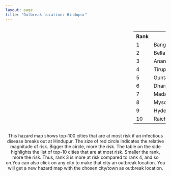 ```yaml
---
layout: page
title: "Outbreak location: Hindupur"
---
```

<div style="width: 100%; overflow: auto;">
<div style="width: 75%; float: left;">
<div id="mapid">
<script src="https://buda-magenta.github.io/hazard_map/load_map.js"></script>

<script>
var marker_outbreak = L.marker([13.826383, 77.493772],{"autoPan": true}).addTo(map); marker_outbreak.bindTooltip("Hindupur").openTooltip();

var circle_1 = L.circle([12.979120, 77.591300], {"pane": "markerPane", "color": "red", "fill": true, "fillOpacity": 0.2, "fillRule": "evenodd", "lineCap": "round", "lineJoin": "round", "opacity": 1.0, "radius": 117529, "stroke": true, "weight": 3}).addTo(map);
circle_1.bindTooltip("Bangalore<br>rank: 1<br>hazard index: 0.117530")
circle_1.bindPopup('<a href="https://buda-magenta.github.io/hazard_map/Bangalore">Bangalore</a>')

var circle_2 = L.circle([15.143395, 76.919388], {"pane": "markerPane", "color": "red", "fill": true, "fillOpacity": 0.2, "fillRule": "evenodd", "lineCap": "round", "lineJoin": "round", "opacity": 1.0, "radius": 40566, "stroke": true, "weight": 3}).addTo(map);
circle_2.bindTooltip("Bellary<br>rank: 2<br>hazard index: 0.040566")
circle_2.bindPopup('<a href="https://buda-magenta.github.io/hazard_map/Bellary">Bellary</a>')

var circle_3 = L.circle([14.654623, 77.556260], {"pane": "markerPane", "color": "red", "fill": true, "fillOpacity": 0.2, "fillRule": "evenodd", "lineCap": "round", "lineJoin": "round", "opacity": 1.0, "radius": 28501, "stroke": true, "weight": 3}).addTo(map);
circle_3.bindTooltip("Anantapur<br>rank: 3<br>hazard index: 0.028502")
circle_3.bindPopup('<a href="https://buda-magenta.github.io/hazard_map/Anantapur">Anantapur</a>')

var circle_4 = L.circle([13.631637, 79.423171], {"pane": "markerPane", "color": "red", "fill": true, "fillOpacity": 0.2, "fillRule": "evenodd", "lineCap": "round", "lineJoin": "round", "opacity": 1.0, "radius": 22691, "stroke": true, "weight": 3}).addTo(map);
circle_4.bindTooltip("Tirupati<br>rank: 4<br>hazard index: 0.022692")
circle_4.bindPopup('<a href="https://buda-magenta.github.io/hazard_map/Tirupati">Tirupati</a>')

var circle_5 = L.circle([15.119651, 77.455290], {"pane": "markerPane", "color": "red", "fill": true, "fillOpacity": 0.2, "fillRule": "evenodd", "lineCap": "round", "lineJoin": "round", "opacity": 1.0, "radius": 20303, "stroke": true, "weight": 3}).addTo(map);
circle_5.bindTooltip("Guntakal<br>rank: 5<br>hazard index: 0.020304")
circle_5.bindPopup('<a href="https://buda-magenta.github.io/hazard_map/Guntakal">Guntakal</a>')

var circle_6 = L.circle([14.422347, 77.720069], {"pane": "markerPane", "color": "red", "fill": true, "fillOpacity": 0.2, "fillRule": "evenodd", "lineCap": "round", "lineJoin": "round", "opacity": 1.0, "radius": 15908, "stroke": true, "weight": 3}).addTo(map);
circle_6.bindTooltip("Dharmavaram<br>rank: 6<br>hazard index: 0.015909")
circle_6.bindPopup('<a href="https://buda-magenta.github.io/hazard_map/Dharmavaram">Dharmavaram</a>')

var circle_7 = L.circle([13.573260, 78.479146], {"pane": "markerPane", "color": "red", "fill": true, "fillOpacity": 0.2, "fillRule": "evenodd", "lineCap": "round", "lineJoin": "round", "opacity": 1.0, "radius": 12432, "stroke": true, "weight": 3}).addTo(map);
circle_7.bindTooltip("Madanapalle<br>rank: 7<br>hazard index: 0.012432")
circle_7.bindPopup('<a href="https://buda-magenta.github.io/hazard_map/Madanapalle">Madanapalle</a>')

var circle_8 = L.circle([12.305183, 76.655361], {"pane": "markerPane", "color": "red", "fill": true, "fillOpacity": 0.2, "fillRule": "evenodd", "lineCap": "round", "lineJoin": "round", "opacity": 1.0, "radius": 10391, "stroke": true, "weight": 3}).addTo(map);
circle_8.bindTooltip("Mysore<br>rank: 8<br>hazard index: 0.010392")
circle_8.bindPopup('<a href="https://buda-magenta.github.io/hazard_map/Mysore">Mysore</a>')

var circle_9 = L.circle([17.388786, 78.461065], {"pane": "markerPane", "color": "red", "fill": true, "fillOpacity": 0.2, "fillRule": "evenodd", "lineCap": "round", "lineJoin": "round", "opacity": 1.0, "radius": 8784, "stroke": true, "weight": 3}).addTo(map);
circle_9.bindTooltip("Hyderabad<br>rank: 9<br>hazard index: 0.008784")
circle_9.bindPopup('<a href="https://buda-magenta.github.io/hazard_map/Hyderabad">Hyderabad</a>')

var circle_10 = L.circle([16.083333, 77.166667], {"pane": "markerPane", "color": "red", "fill": true, "fillOpacity": 0.2, "fillRule": "evenodd", "lineCap": "round", "lineJoin": "round", "opacity": 1.0, "radius": 5950, "stroke": true, "weight": 3}).addTo(map);
circle_10.bindTooltip("Raichur<br>rank: 10<br>hazard index: 0.005951")
circle_10.bindPopup('<a href="https://buda-magenta.github.io/hazard_map/Raichur">Raichur</a>')

var circle_11 = L.circle([13.318014, 75.773874], {"pane": "markerPane", "color": "red", "fill": true, "fillOpacity": 0.2, "fillRule": "evenodd", "lineCap": "round", "lineJoin": "round", "opacity": 1.0, "radius": 5528, "stroke": true, "weight": 3}).addTo(map);
circle_11.bindTooltip("Chikmagalur<br>rank: 11<br>hazard index: 0.005529")
circle_11.bindPopup('<a href="https://buda-magenta.github.io/hazard_map/Chikmagalur">Chikmagalur</a>')

var circle_12 = L.circle([14.466127, 75.920636], {"pane": "markerPane", "color": "red", "fill": true, "fillOpacity": 0.2, "fillRule": "evenodd", "lineCap": "round", "lineJoin": "round", "opacity": 1.0, "radius": 4863, "stroke": true, "weight": 3}).addTo(map);
circle_12.bindTooltip("Davanagere<br>rank: 12<br>hazard index: 0.004863")
circle_12.bindPopup('<a href="https://buda-magenta.github.io/hazard_map/Davanagere">Davanagere</a>')

var circle_13 = L.circle([14.906956, 78.009707], {"pane": "markerPane", "color": "red", "fill": true, "fillOpacity": 0.2, "fillRule": "evenodd", "lineCap": "round", "lineJoin": "round", "opacity": 1.0, "radius": 4825, "stroke": true, "weight": 3}).addTo(map);
circle_13.bindTooltip("Tadipatri<br>rank: 13<br>hazard index: 0.004826")
circle_13.bindPopup('<a href="https://buda-magenta.github.io/hazard_map/Tadipatri">Tadipatri</a>')

var circle_14 = L.circle([17.910400, 77.519900], {"pane": "markerPane", "color": "red", "fill": true, "fillOpacity": 0.2, "fillRule": "evenodd", "lineCap": "round", "lineJoin": "round", "opacity": 1.0, "radius": 4707, "stroke": true, "weight": 3}).addTo(map);
circle_14.bindTooltip("Bidar<br>rank: 14<br>hazard index: 0.004708")
circle_14.bindPopup('<a href="https://buda-magenta.github.io/hazard_map/Bidar">Bidar</a>')

var circle_15 = L.circle([15.266493, 76.387230], {"pane": "markerPane", "color": "red", "fill": true, "fillOpacity": 0.2, "fillRule": "evenodd", "lineCap": "round", "lineJoin": "round", "opacity": 1.0, "radius": 4117, "stroke": true, "weight": 3}).addTo(map);
circle_15.bindTooltip("Hospet<br>rank: 15<br>hazard index: 0.004117")
circle_15.bindPopup('<a href="https://buda-magenta.github.io/hazard_map/Hospet">Hospet</a>')

var circle_16 = L.circle([25.531031, 78.652689], {"pane": "markerPane", "color": "red", "fill": true, "fillOpacity": 0.2, "fillRule": "evenodd", "lineCap": "round", "lineJoin": "round", "opacity": 1.0, "radius": 3842, "stroke": true, "weight": 3}).addTo(map);
circle_16.bindTooltip("Jhansi<br>rank: 16<br>hazard index: 0.003842")
circle_16.bindPopup('<a href="https://buda-magenta.github.io/hazard_map/Jhansi">Jhansi</a>')

var circle_17 = L.circle([14.475294, 78.821686], {"pane": "markerPane", "color": "red", "fill": true, "fillOpacity": 0.2, "fillRule": "evenodd", "lineCap": "round", "lineJoin": "round", "opacity": 1.0, "radius": 3820, "stroke": true, "weight": 3}).addTo(map);
circle_17.bindTooltip("Kadapa<br>rank: 17<br>hazard index: 0.003820")
circle_17.bindPopup('<a href="https://buda-magenta.github.io/hazard_map/Kadapa">Kadapa</a>')

var circle_18 = L.circle([16.508759, 80.618510], {"pane": "markerPane", "color": "red", "fill": true, "fillOpacity": 0.2, "fillRule": "evenodd", "lineCap": "round", "lineJoin": "round", "opacity": 1.0, "radius": 3757, "stroke": true, "weight": 3}).addTo(map);
circle_18.bindTooltip("Vijayawada<br>rank: 18<br>hazard index: 0.003758")
circle_18.bindPopup('<a href="https://buda-magenta.github.io/hazard_map/Vijayawada">Vijayawada</a>')

var circle_19 = L.circle([13.340077, 77.100621], {"pane": "markerPane", "color": "red", "fill": true, "fillOpacity": 0.2, "fillRule": "evenodd", "lineCap": "round", "lineJoin": "round", "opacity": 1.0, "radius": 3418, "stroke": true, "weight": 3}).addTo(map);
circle_19.bindTooltip("Tumkur<br>rank: 19<br>hazard index: 0.003418")
circle_19.bindPopup('<a href="https://buda-magenta.github.io/hazard_map/Tumkur">Tumkur</a>')

var circle_20 = L.circle([17.849907, 75.276320], {"pane": "markerPane", "color": "red", "fill": true, "fillOpacity": 0.2, "fillRule": "evenodd", "lineCap": "round", "lineJoin": "round", "opacity": 1.0, "radius": 3369, "stroke": true, "weight": 3}).addTo(map);
circle_20.bindTooltip("Solapur<br>rank: 20<br>hazard index: 0.003369")
circle_20.bindPopup('<a href="https://buda-magenta.github.io/hazard_map/Solapur">Solapur</a>')

var circle_21 = L.circle([13.083694, 80.270186], {"pane": "markerPane", "color": "red", "fill": true, "fillOpacity": 0.2, "fillRule": "evenodd", "lineCap": "round", "lineJoin": "round", "opacity": 1.0, "radius": 2465, "stroke": true, "weight": 3}).addTo(map);
circle_21.bindTooltip("Chennai<br>rank: 21<br>hazard index: 0.002466")
circle_21.bindPopup('<a href="https://buda-magenta.github.io/hazard_map/Chennai">Chennai</a>')

var circle_22 = L.circle([28.651718, 77.221939], {"pane": "markerPane", "color": "red", "fill": true, "fillOpacity": 0.2, "fillRule": "evenodd", "lineCap": "round", "lineJoin": "round", "opacity": 1.0, "radius": 2401, "stroke": true, "weight": 3}).addTo(map);
circle_22.bindTooltip("Delhi<br>rank: 22<br>hazard index: 0.002401")
circle_22.bindPopup('<a href="https://buda-magenta.github.io/hazard_map/Delhi">Delhi</a>')

var circle_23 = L.circle([16.291519, 80.454159], {"pane": "markerPane", "color": "red", "fill": true, "fillOpacity": 0.2, "fillRule": "evenodd", "lineCap": "round", "lineJoin": "round", "opacity": 1.0, "radius": 2335, "stroke": true, "weight": 3}).addTo(map);
circle_23.bindTooltip("Guntur<br>rank: 23<br>hazard index: 0.002335")
circle_23.bindPopup('<a href="https://buda-magenta.github.io/hazard_map/Guntur">Guntur</a>')

var circle_24 = L.circle([15.426365, 75.630079], {"pane": "markerPane", "color": "red", "fill": true, "fillOpacity": 0.2, "fillRule": "evenodd", "lineCap": "round", "lineJoin": "round", "opacity": 1.0, "radius": 2243, "stroke": true, "weight": 3}).addTo(map);
circle_24.bindTooltip("Gadag<br>rank: 24<br>hazard index: 0.002243")
circle_24.bindPopup('<a href="https://buda-magenta.github.io/hazard_map/Gadag">Gadag</a>')

var circle_25 = L.circle([12.794811, 79.000641], {"pane": "markerPane", "color": "red", "fill": true, "fillOpacity": 0.2, "fillRule": "evenodd", "lineCap": "round", "lineJoin": "round", "opacity": 1.0, "radius": 2077, "stroke": true, "weight": 3}).addTo(map);
circle_25.bindTooltip("Vellore<br>rank: 25<br>hazard index: 0.002078")
circle_25.bindPopup('<a href="https://buda-magenta.github.io/hazard_map/Vellore">Vellore</a>')

var circle_26 = L.circle([13.160105, 79.155551], {"pane": "markerPane", "color": "red", "fill": true, "fillOpacity": 0.2, "fillRule": "evenodd", "lineCap": "round", "lineJoin": "round", "opacity": 1.0, "radius": 2044, "stroke": true, "weight": 3}).addTo(map);
circle_26.bindTooltip("Chittoor<br>rank: 26<br>hazard index: 0.002045")
circle_26.bindPopup('<a href="https://buda-magenta.github.io/hazard_map/Chittoor">Chittoor</a>')

var circle_27 = L.circle([19.075990, 72.877393], {"pane": "markerPane", "color": "red", "fill": true, "fillOpacity": 0.2, "fillRule": "evenodd", "lineCap": "round", "lineJoin": "round", "opacity": 1.0, "radius": 1988, "stroke": true, "weight": 3}).addTo(map);
circle_27.bindTooltip("Mumbai<br>rank: 27<br>hazard index: 0.001989")
circle_27.bindPopup('<a href="https://buda-magenta.github.io/hazard_map/Mumbai">Mumbai</a>')

var circle_28 = L.circle([11.664300, 78.146000], {"pane": "markerPane", "color": "red", "fill": true, "fillOpacity": 0.2, "fillRule": "evenodd", "lineCap": "round", "lineJoin": "round", "opacity": 1.0, "radius": 1853, "stroke": true, "weight": 3}).addTo(map);
circle_28.bindTooltip("Salem<br>rank: 28<br>hazard index: 0.001853")
circle_28.bindPopup('<a href="https://buda-magenta.github.io/hazard_map/Salem">Salem</a>')

var circle_29 = L.circle([14.752266, 78.548552], {"pane": "markerPane", "color": "red", "fill": true, "fillOpacity": 0.2, "fillRule": "evenodd", "lineCap": "round", "lineJoin": "round", "opacity": 1.0, "radius": 1819, "stroke": true, "weight": 3}).addTo(map);
circle_29.bindTooltip("Proddatur<br>rank: 29<br>hazard index: 0.001820")
circle_29.bindPopup('<a href="https://buda-magenta.github.io/hazard_map/Proddatur">Proddatur</a>')

var circle_30 = L.circle([26.838100, 80.934600], {"pane": "markerPane", "color": "red", "fill": true, "fillOpacity": 0.2, "fillRule": "evenodd", "lineCap": "round", "lineJoin": "round", "opacity": 1.0, "radius": 1790, "stroke": true, "weight": 3}).addTo(map);
circle_30.bindTooltip("Lucknow<br>rank: 30<br>hazard index: 0.001791")
circle_30.bindPopup('<a href="https://buda-magenta.github.io/hazard_map/Lucknow">Lucknow</a>')

var circle_31 = L.circle([12.955100, 78.269900], {"pane": "markerPane", "color": "red", "fill": true, "fillOpacity": 0.2, "fillRule": "evenodd", "lineCap": "round", "lineJoin": "round", "opacity": 1.0, "radius": 1772, "stroke": true, "weight": 3}).addTo(map);
circle_31.bindTooltip("Robertson Pet<br>rank: 31<br>hazard index: 0.001772")
circle_31.bindPopup('<a href="https://buda-magenta.github.io/hazard_map/Robertson_Pet">Robertson Pet</a>')

var circle_32 = L.circle([26.460914, 80.321759], {"pane": "markerPane", "color": "red", "fill": true, "fillOpacity": 0.2, "fillRule": "evenodd", "lineCap": "round", "lineJoin": "round", "opacity": 1.0, "radius": 1735, "stroke": true, "weight": 3}).addTo(map);
circle_32.bindTooltip("Kanpur<br>rank: 32<br>hazard index: 0.001735")
circle_32.bindPopup('<a href="https://buda-magenta.github.io/hazard_map/Kanpur">Kanpur</a>')

var circle_33 = L.circle([18.351469, 76.755121], {"pane": "markerPane", "color": "red", "fill": true, "fillOpacity": 0.2, "fillRule": "evenodd", "lineCap": "round", "lineJoin": "round", "opacity": 1.0, "radius": 1683, "stroke": true, "weight": 3}).addTo(map);
circle_33.bindTooltip("Latur<br>rank: 33<br>hazard index: 0.001684")
circle_33.bindPopup('<a href="https://buda-magenta.github.io/hazard_map/Latur">Latur</a>')

var circle_34 = L.circle([13.137000, 78.133961], {"pane": "markerPane", "color": "red", "fill": true, "fillOpacity": 0.2, "fillRule": "evenodd", "lineCap": "round", "lineJoin": "round", "opacity": 1.0, "radius": 1660, "stroke": true, "weight": 3}).addTo(map);
circle_34.bindTooltip("Kolar<br>rank: 34<br>hazard index: 0.001660")
circle_34.bindPopup('<a href="https://buda-magenta.github.io/hazard_map/Kolar">Kolar</a>')

var circle_35 = L.circle([12.523889, 76.896196], {"pane": "markerPane", "color": "red", "fill": true, "fillOpacity": 0.2, "fillRule": "evenodd", "lineCap": "round", "lineJoin": "round", "opacity": 1.0, "radius": 1591, "stroke": true, "weight": 3}).addTo(map);
circle_35.bindTooltip("Mandya<br>rank: 35<br>hazard index: 0.001592")
circle_35.bindPopup('<a href="https://buda-magenta.github.io/hazard_map/Mandya">Mandya</a>')

var circle_36 = L.circle([21.149813, 79.082056], {"pane": "markerPane", "color": "red", "fill": true, "fillOpacity": 0.2, "fillRule": "evenodd", "lineCap": "round", "lineJoin": "round", "opacity": 1.0, "radius": 1584, "stroke": true, "weight": 3}).addTo(map);
circle_36.bindTooltip("Nagpur<br>rank: 36<br>hazard index: 0.001584")
circle_36.bindPopup('<a href="https://buda-magenta.github.io/hazard_map/Nagpur">Nagpur</a>')

var circle_37 = L.circle([14.226644, 76.400512], {"pane": "markerPane", "color": "red", "fill": true, "fillOpacity": 0.2, "fillRule": "evenodd", "lineCap": "round", "lineJoin": "round", "opacity": 1.0, "radius": 1567, "stroke": true, "weight": 3}).addTo(map);
circle_37.bindTooltip("Chitradurga<br>rank: 37<br>hazard index: 0.001567")
circle_37.bindPopup('<a href="https://buda-magenta.github.io/hazard_map/Chitradurga">Chitradurga</a>')

var circle_38 = L.circle([13.007082, 76.099270], {"pane": "markerPane", "color": "red", "fill": true, "fillOpacity": 0.2, "fillRule": "evenodd", "lineCap": "round", "lineJoin": "round", "opacity": 1.0, "radius": 1541, "stroke": true, "weight": 3}).addTo(map);
circle_38.bindTooltip("Hassan<br>rank: 38<br>hazard index: 0.001542")
circle_38.bindPopup('<a href="https://buda-magenta.github.io/hazard_map/Hassan">Hassan</a>')

var circle_39 = L.circle([12.732884, 77.830948], {"pane": "markerPane", "color": "red", "fill": true, "fillOpacity": 0.2, "fillRule": "evenodd", "lineCap": "round", "lineJoin": "round", "opacity": 1.0, "radius": 1479, "stroke": true, "weight": 3}).addTo(map);
circle_39.bindTooltip("Hosur<br>rank: 39<br>hazard index: 0.001480")
circle_39.bindPopup('<a href="https://buda-magenta.github.io/hazard_map/Hosur">Hosur</a>')

var circle_40 = L.circle([15.351838, 75.137985], {"pane": "markerPane", "color": "red", "fill": true, "fillOpacity": 0.2, "fillRule": "evenodd", "lineCap": "round", "lineJoin": "round", "opacity": 1.0, "radius": 1206, "stroke": true, "weight": 3}).addTo(map);
circle_40.bindTooltip("Hubli<br>rank: 40<br>hazard index: 0.001206")
circle_40.bindPopup('<a href="https://buda-magenta.github.io/hazard_map/Hubli">Hubli</a>')

var circle_41 = L.circle([23.258486, 77.401989], {"pane": "markerPane", "color": "red", "fill": true, "fillOpacity": 0.2, "fillRule": "evenodd", "lineCap": "round", "lineJoin": "round", "opacity": 1.0, "radius": 1196, "stroke": true, "weight": 3}).addTo(map);
circle_41.bindTooltip("Bhopal<br>rank: 41<br>hazard index: 0.001197")
circle_41.bindPopup('<a href="https://buda-magenta.github.io/hazard_map/Bhopal">Bhopal</a>')

var circle_42 = L.circle([22.541418, 88.357691], {"pane": "markerPane", "color": "red", "fill": true, "fillOpacity": 0.2, "fillRule": "evenodd", "lineCap": "round", "lineJoin": "round", "opacity": 1.0, "radius": 1191, "stroke": true, "weight": 3}).addTo(map);
circle_42.bindTooltip("Kolkata<br>rank: 42<br>hazard index: 0.001191")
circle_42.bindPopup('<a href="https://buda-magenta.github.io/hazard_map/Kolkata">Kolkata</a>')

var circle_43 = L.circle([19.169335, 77.311013], {"pane": "markerPane", "color": "red", "fill": true, "fillOpacity": 0.2, "fillRule": "evenodd", "lineCap": "round", "lineJoin": "round", "opacity": 1.0, "radius": 1148, "stroke": true, "weight": 3}).addTo(map);
circle_43.bindTooltip("Nanded Waghala<br>rank: 43<br>hazard index: 0.001148")
circle_43.bindPopup('<a href="https://buda-magenta.github.io/hazard_map/Nanded_Waghala">Nanded Waghala</a>')

var circle_44 = L.circle([12.792907, 78.699917], {"pane": "markerPane", "color": "red", "fill": true, "fillOpacity": 0.2, "fillRule": "evenodd", "lineCap": "round", "lineJoin": "round", "opacity": 1.0, "radius": 1039, "stroke": true, "weight": 3}).addTo(map);
circle_44.bindTooltip("Ambur<br>rank: 44<br>hazard index: 0.001039")
circle_44.bindPopup('<a href="https://buda-magenta.github.io/hazard_map/Ambur">Ambur</a>')

var circle_45 = L.circle([18.793568, 80.815939], {"pane": "markerPane", "color": "red", "fill": true, "fillOpacity": 0.2, "fillRule": "evenodd", "lineCap": "round", "lineJoin": "round", "opacity": 1.0, "radius": 1011, "stroke": true, "weight": 3}).addTo(map);
circle_45.bindTooltip("Bijapur<br>rank: 45<br>hazard index: 0.001011")
circle_45.bindPopup('<a href="https://buda-magenta.github.io/hazard_map/Bijapur">Bijapur</a>')

var circle_46 = L.circle([20.843512, 75.525927], {"pane": "markerPane", "color": "red", "fill": true, "fillOpacity": 0.2, "fillRule": "evenodd", "lineCap": "round", "lineJoin": "round", "opacity": 1.0, "radius": 966, "stroke": true, "weight": 3}).addTo(map);
circle_46.bindTooltip("Jalgaon<br>rank: 46<br>hazard index: 0.000967")
circle_46.bindPopup('<a href="https://buda-magenta.github.io/hazard_map/Jalgaon">Jalgaon</a>')

var circle_47 = L.circle([18.521428, 73.854454], {"pane": "markerPane", "color": "red", "fill": true, "fillOpacity": 0.2, "fillRule": "evenodd", "lineCap": "round", "lineJoin": "round", "opacity": 1.0, "radius": 930, "stroke": true, "weight": 3}).addTo(map);
circle_47.bindTooltip("Pune<br>rank: 47<br>hazard index: 0.000931")
circle_47.bindPopup('<a href="https://buda-magenta.github.io/hazard_map/Pune">Pune</a>')

var circle_48 = L.circle([15.631900, 77.275900], {"pane": "markerPane", "color": "red", "fill": true, "fillOpacity": 0.2, "fillRule": "evenodd", "lineCap": "round", "lineJoin": "round", "opacity": 1.0, "radius": 896, "stroke": true, "weight": 3}).addTo(map);
circle_48.bindTooltip("Adoni<br>rank: 48<br>hazard index: 0.000896")
circle_48.bindPopup('<a href="https://buda-magenta.github.io/hazard_map/Adoni">Adoni</a>')

var circle_49 = L.circle([17.723128, 83.301284], {"pane": "markerPane", "color": "red", "fill": true, "fillOpacity": 0.2, "fillRule": "evenodd", "lineCap": "round", "lineJoin": "round", "opacity": 1.0, "radius": 822, "stroke": true, "weight": 3}).addTo(map);
circle_49.bindTooltip("Visakhapatnam<br>rank: 49<br>hazard index: 0.000823")
circle_49.bindPopup('<a href="https://buda-magenta.github.io/hazard_map/Visakhapatnam">Visakhapatnam</a>')

var circle_50 = L.circle([12.869810, 74.843008], {"pane": "markerPane", "color": "red", "fill": true, "fillOpacity": 0.2, "fillRule": "evenodd", "lineCap": "round", "lineJoin": "round", "opacity": 1.0, "radius": 758, "stroke": true, "weight": 3}).addTo(map);
circle_50.bindTooltip("Mangalore<br>rank: 50<br>hazard index: 0.000759")
circle_50.bindPopup('<a href="https://buda-magenta.github.io/hazard_map/Mangalore">Mangalore</a>')

var circle_51 = L.circle([15.475377, 78.478558], {"pane": "markerPane", "color": "red", "fill": true, "fillOpacity": 0.2, "fillRule": "evenodd", "lineCap": "round", "lineJoin": "round", "opacity": 1.0, "radius": 719, "stroke": true, "weight": 3}).addTo(map);
circle_51.bindTooltip("Nandyal<br>rank: 51<br>hazard index: 0.000720")
circle_51.bindPopup('<a href="https://buda-magenta.github.io/hazard_map/Nandyal">Nandyal</a>')

var circle_52 = L.circle([18.437436, 77.110521], {"pane": "markerPane", "color": "red", "fill": true, "fillOpacity": 0.2, "fillRule": "evenodd", "lineCap": "round", "lineJoin": "round", "opacity": 1.0, "radius": 673, "stroke": true, "weight": 3}).addTo(map);
circle_52.bindTooltip("Udgir<br>rank: 52<br>hazard index: 0.000673")
circle_52.bindPopup('<a href="https://buda-magenta.github.io/hazard_map/Udgir">Udgir</a>')

var circle_53 = L.circle([11.001812, 76.962843], {"pane": "markerPane", "color": "red", "fill": true, "fillOpacity": 0.2, "fillRule": "evenodd", "lineCap": "round", "lineJoin": "round", "opacity": 1.0, "radius": 648, "stroke": true, "weight": 3}).addTo(map);
circle_53.bindTooltip("Coimbatore<br>rank: 53<br>hazard index: 0.000649")
circle_53.bindPopup('<a href="https://buda-magenta.github.io/hazard_map/Coimbatore">Coimbatore</a>')

var circle_54 = L.circle([19.290314, 76.602903], {"pane": "markerPane", "color": "red", "fill": true, "fillOpacity": 0.2, "fillRule": "evenodd", "lineCap": "round", "lineJoin": "round", "opacity": 1.0, "radius": 636, "stroke": true, "weight": 3}).addTo(map);
circle_54.bindTooltip("Parbhani<br>rank: 54<br>hazard index: 0.000637")
circle_54.bindPopup('<a href="https://buda-magenta.github.io/hazard_map/Parbhani">Parbhani</a>')

var circle_55 = L.circle([13.932609, 75.574978], {"pane": "markerPane", "color": "red", "fill": true, "fillOpacity": 0.2, "fillRule": "evenodd", "lineCap": "round", "lineJoin": "round", "opacity": 1.0, "radius": 633, "stroke": true, "weight": 3}).addTo(map);
circle_55.bindTooltip("Shimoga<br>rank: 55<br>hazard index: 0.000634")
circle_55.bindPopup('<a href="https://buda-magenta.github.io/hazard_map/Shimoga">Shimoga</a>')

var circle_56 = L.circle([23.021624, 72.579707], {"pane": "markerPane", "color": "red", "fill": true, "fillOpacity": 0.2, "fillRule": "evenodd", "lineCap": "round", "lineJoin": "round", "opacity": 1.0, "radius": 625, "stroke": true, "weight": 3}).addTo(map);
circle_56.bindTooltip("Ahmedabad<br>rank: 56<br>hazard index: 0.000625")
circle_56.bindPopup('<a href="https://buda-magenta.github.io/hazard_map/Ahmedabad">Ahmedabad</a>')

var circle_57 = L.circle([9.931308, 76.267414], {"pane": "markerPane", "color": "red", "fill": true, "fillOpacity": 0.2, "fillRule": "evenodd", "lineCap": "round", "lineJoin": "round", "opacity": 1.0, "radius": 550, "stroke": true, "weight": 3}).addTo(map);
circle_57.bindTooltip("Kochi<br>rank: 57<br>hazard index: 0.000551")
circle_57.bindPopup('<a href="https://buda-magenta.github.io/hazard_map/Kochi">Kochi</a>')

var circle_58 = L.circle([16.181939, 81.135130], {"pane": "markerPane", "color": "red", "fill": true, "fillOpacity": 0.2, "fillRule": "evenodd", "lineCap": "round", "lineJoin": "round", "opacity": 1.0, "radius": 520, "stroke": true, "weight": 3}).addTo(map);
circle_58.bindTooltip("Machilipatnam<br>rank: 58<br>hazard index: 0.000521")
circle_58.bindPopup('<a href="https://buda-magenta.github.io/hazard_map/Machilipatnam">Machilipatnam</a>')

var circle_59 = L.circle([15.398403, 73.812918], {"pane": "markerPane", "color": "red", "fill": true, "fillOpacity": 0.2, "fillRule": "evenodd", "lineCap": "round", "lineJoin": "round", "opacity": 1.0, "radius": 476, "stroke": true, "weight": 3}).addTo(map);
circle_59.bindTooltip("Vasco Da Gama<br>rank: 59<br>hazard index: 0.000477")
circle_59.bindPopup('<a href="https://buda-magenta.github.io/hazard_map/Vasco_Da_Gama">Vasco Da Gama</a>')

var circle_60 = L.circle([20.266777, 85.843559], {"pane": "markerPane", "color": "red", "fill": true, "fillOpacity": 0.2, "fillRule": "evenodd", "lineCap": "round", "lineJoin": "round", "opacity": 1.0, "radius": 469, "stroke": true, "weight": 3}).addTo(map);
circle_60.bindTooltip("Bhubaneswar<br>rank: 60<br>hazard index: 0.000469")
circle_60.bindPopup('<a href="https://buda-magenta.github.io/hazard_map/Bhubaneswar">Bhubaneswar</a>')

var circle_61 = L.circle([15.830925, 78.042537], {"pane": "markerPane", "color": "red", "fill": true, "fillOpacity": 0.2, "fillRule": "evenodd", "lineCap": "round", "lineJoin": "round", "opacity": 1.0, "radius": 459, "stroke": true, "weight": 3}).addTo(map);
circle_61.bindTooltip("Kurnool<br>rank: 61<br>hazard index: 0.000460")
circle_61.bindPopup('<a href="https://buda-magenta.github.io/hazard_map/Kurnool">Kurnool</a>')

var circle_62 = L.circle([12.227213, 79.070156], {"pane": "markerPane", "color": "red", "fill": true, "fillOpacity": 0.2, "fillRule": "evenodd", "lineCap": "round", "lineJoin": "round", "opacity": 1.0, "radius": 457, "stroke": true, "weight": 3}).addTo(map);
circle_62.bindTooltip("Tiruvannamalai<br>rank: 62<br>hazard index: 0.000458")
circle_62.bindPopup('<a href="https://buda-magenta.github.io/hazard_map/Tiruvannamalai">Tiruvannamalai</a>')

var circle_63 = L.circle([26.671329, 83.364583], {"pane": "markerPane", "color": "red", "fill": true, "fillOpacity": 0.2, "fillRule": "evenodd", "lineCap": "round", "lineJoin": "round", "opacity": 1.0, "radius": 420, "stroke": true, "weight": 3}).addTo(map);
circle_63.bindTooltip("Gorakhpur<br>rank: 63<br>hazard index: 0.000421")
circle_63.bindPopup('<a href="https://buda-magenta.github.io/hazard_map/Gorakhpur">Gorakhpur</a>')

var circle_64 = L.circle([16.238924, 80.047288], {"pane": "markerPane", "color": "red", "fill": true, "fillOpacity": 0.2, "fillRule": "evenodd", "lineCap": "round", "lineJoin": "round", "opacity": 1.0, "radius": 417, "stroke": true, "weight": 3}).addTo(map);
circle_64.bindTooltip("Narasaraopet<br>rank: 64<br>hazard index: 0.000417")
circle_64.bindPopup('<a href="https://buda-magenta.github.io/hazard_map/Narasaraopet">Narasaraopet</a>')

var circle_65 = L.circle([8.576971, 77.050125], {"pane": "markerPane", "color": "red", "fill": true, "fillOpacity": 0.2, "fillRule": "evenodd", "lineCap": "round", "lineJoin": "round", "opacity": 1.0, "radius": 391, "stroke": true, "weight": 3}).addTo(map);
circle_65.bindTooltip("Thiruvananthapuram<br>rank: 65<br>hazard index: 0.000391")
circle_65.bindPopup('<a href="https://buda-magenta.github.io/hazard_map/Thiruvananthapuram">Thiruvananthapuram</a>')

var circle_66 = L.circle([17.166667, 77.083333], {"pane": "markerPane", "color": "red", "fill": true, "fillOpacity": 0.2, "fillRule": "evenodd", "lineCap": "round", "lineJoin": "round", "opacity": 1.0, "radius": 369, "stroke": true, "weight": 3}).addTo(map);
circle_66.bindTooltip("Gulbarga<br>rank: 66<br>hazard index: 0.000369")
circle_66.bindPopup('<a href="https://buda-magenta.github.io/hazard_map/Gulbarga">Gulbarga</a>')

var circle_67 = L.circle([16.185317, 75.696792], {"pane": "markerPane", "color": "red", "fill": true, "fillOpacity": 0.2, "fillRule": "evenodd", "lineCap": "round", "lineJoin": "round", "opacity": 1.0, "radius": 347, "stroke": true, "weight": 3}).addTo(map);
circle_67.bindTooltip("Bagalkot<br>rank: 67<br>hazard index: 0.000347")
circle_67.bindPopup('<a href="https://buda-magenta.github.io/hazard_map/Bagalkot">Bagalkot</a>')

var circle_68 = L.circle([9.926115, 78.114098], {"pane": "markerPane", "color": "red", "fill": true, "fillOpacity": 0.2, "fillRule": "evenodd", "lineCap": "round", "lineJoin": "round", "opacity": 1.0, "radius": 302, "stroke": true, "weight": 3}).addTo(map);
circle_68.bindTooltip("Madurai<br>rank: 68<br>hazard index: 0.000303")
circle_68.bindPopup('<a href="https://buda-magenta.github.io/hazard_map/Madurai">Madurai</a>')

var circle_69 = L.circle([20.166670, 79.172114], {"pane": "markerPane", "color": "red", "fill": true, "fillOpacity": 0.2, "fillRule": "evenodd", "lineCap": "round", "lineJoin": "round", "opacity": 1.0, "radius": 296, "stroke": true, "weight": 3}).addTo(map);
circle_69.bindTooltip("Bhadravati<br>rank: 69<br>hazard index: 0.000296")
circle_69.bindPopup('<a href="https://buda-magenta.github.io/hazard_map/Bhadravati">Bhadravati</a>')

var circle_70 = L.circle([11.369204, 77.676627], {"pane": "markerPane", "color": "red", "fill": true, "fillOpacity": 0.2, "fillRule": "evenodd", "lineCap": "round", "lineJoin": "round", "opacity": 1.0, "radius": 291, "stroke": true, "weight": 3}).addTo(map);
circle_70.bindTooltip("Erode<br>rank: 70<br>hazard index: 0.000292")
circle_70.bindPopup('<a href="https://buda-magenta.github.io/hazard_map/Erode">Erode</a>')

var circle_71 = L.circle([26.915458, 75.818982], {"pane": "markerPane", "color": "red", "fill": true, "fillOpacity": 0.2, "fillRule": "evenodd", "lineCap": "round", "lineJoin": "round", "opacity": 1.0, "radius": 273, "stroke": true, "weight": 3}).addTo(map);
circle_71.bindTooltip("Jaipur<br>rank: 71<br>hazard index: 0.000274")
circle_71.bindPopup('<a href="https://buda-magenta.github.io/hazard_map/Jaipur">Jaipur</a>')

var circle_72 = L.circle([26.180598, 91.753943], {"pane": "markerPane", "color": "red", "fill": true, "fillOpacity": 0.2, "fillRule": "evenodd", "lineCap": "round", "lineJoin": "round", "opacity": 1.0, "radius": 249, "stroke": true, "weight": 3}).addTo(map);
circle_72.bindTooltip("Guwahati<br>rank: 72<br>hazard index: 0.000250")
circle_72.bindPopup('<a href="https://buda-magenta.github.io/hazard_map/Guwahati">Guwahati</a>')

var circle_73 = L.circle([25.609324, 85.123525], {"pane": "markerPane", "color": "red", "fill": true, "fillOpacity": 0.2, "fillRule": "evenodd", "lineCap": "round", "lineJoin": "round", "opacity": 1.0, "radius": 249, "stroke": true, "weight": 3}).addTo(map);
circle_73.bindTooltip("Patna<br>rank: 73<br>hazard index: 0.000249")
circle_73.bindPopup('<a href="https://buda-magenta.github.io/hazard_map/Patna">Patna</a>')

var circle_74 = L.circle([19.194329, 72.970178], {"pane": "markerPane", "color": "red", "fill": true, "fillOpacity": 0.2, "fillRule": "evenodd", "lineCap": "round", "lineJoin": "round", "opacity": 1.0, "radius": 242, "stroke": true, "weight": 3}).addTo(map);
circle_74.bindTooltip("Thane<br>rank: 74<br>hazard index: 0.000242")
circle_74.bindPopup('<a href="https://buda-magenta.github.io/hazard_map/Thane">Thane</a>')

var circle_75 = L.circle([16.237773, 80.646422], {"pane": "markerPane", "color": "red", "fill": true, "fillOpacity": 0.2, "fillRule": "evenodd", "lineCap": "round", "lineJoin": "round", "opacity": 1.0, "radius": 233, "stroke": true, "weight": 3}).addTo(map);
circle_75.bindTooltip("Tenali<br>rank: 75<br>hazard index: 0.000233")
circle_75.bindPopup('<a href="https://buda-magenta.github.io/hazard_map/Tenali">Tenali</a>')

var circle_76 = L.circle([16.094950, 80.165878], {"pane": "markerPane", "color": "red", "fill": true, "fillOpacity": 0.2, "fillRule": "evenodd", "lineCap": "round", "lineJoin": "round", "opacity": 1.0, "radius": 223, "stroke": true, "weight": 3}).addTo(map);
circle_76.bindTooltip("Chilakaluripet<br>rank: 76<br>hazard index: 0.000224")
circle_76.bindPopup('<a href="https://buda-magenta.github.io/hazard_map/Chilakaluripet">Chilakaluripet</a>')

var circle_77 = L.circle([14.625888, 75.635724], {"pane": "markerPane", "color": "red", "fill": true, "fillOpacity": 0.2, "fillRule": "evenodd", "lineCap": "round", "lineJoin": "round", "opacity": 1.0, "radius": 212, "stroke": true, "weight": 3}).addTo(map);
circle_77.bindTooltip("Ranibennur<br>rank: 77<br>hazard index: 0.000213")
circle_77.bindPopup('<a href="https://buda-magenta.github.io/hazard_map/Ranibennur">Ranibennur</a>')

var circle_78 = L.circle([16.432998, 80.993715], {"pane": "markerPane", "color": "red", "fill": true, "fillOpacity": 0.2, "fillRule": "evenodd", "lineCap": "round", "lineJoin": "round", "opacity": 1.0, "radius": 212, "stroke": true, "weight": 3}).addTo(map);
circle_78.bindTooltip("Gudivada<br>rank: 78<br>hazard index: 0.000212")
circle_78.bindPopup('<a href="https://buda-magenta.github.io/hazard_map/Gudivada">Gudivada</a>')

var circle_79 = L.circle([20.030976, 79.358139], {"pane": "markerPane", "color": "red", "fill": true, "fillOpacity": 0.2, "fillRule": "evenodd", "lineCap": "round", "lineJoin": "round", "opacity": 1.0, "radius": 204, "stroke": true, "weight": 3}).addTo(map);
circle_79.bindTooltip("Chandrapur<br>rank: 79<br>hazard index: 0.000204")
circle_79.bindPopup('<a href="https://buda-magenta.github.io/hazard_map/Chandrapur">Chandrapur</a>')

var circle_80 = L.circle([22.720362, 75.868200], {"pane": "markerPane", "color": "red", "fill": true, "fillOpacity": 0.2, "fillRule": "evenodd", "lineCap": "round", "lineJoin": "round", "opacity": 1.0, "radius": 199, "stroke": true, "weight": 3}).addTo(map);
circle_80.bindTooltip("Indore<br>rank: 80<br>hazard index: 0.000200")
circle_80.bindPopup('<a href="https://buda-magenta.github.io/hazard_map/Indore">Indore</a>')

var circle_81 = L.circle([19.250000, 74.750000], {"pane": "markerPane", "color": "red", "fill": true, "fillOpacity": 0.2, "fillRule": "evenodd", "lineCap": "round", "lineJoin": "round", "opacity": 1.0, "radius": 195, "stroke": true, "weight": 3}).addTo(map);
circle_81.bindTooltip("Ahmadnagar<br>rank: 81<br>hazard index: 0.000196")
circle_81.bindPopup('<a href="https://buda-magenta.github.io/hazard_map/Ahmadnagar">Ahmadnagar</a>')

var circle_82 = L.circle([17.980609, 79.598212], {"pane": "markerPane", "color": "red", "fill": true, "fillOpacity": 0.2, "fillRule": "evenodd", "lineCap": "round", "lineJoin": "round", "opacity": 1.0, "radius": 191, "stroke": true, "weight": 3}).addTo(map);
circle_82.bindTooltip("Warangal<br>rank: 82<br>hazard index: 0.000192")
circle_82.bindPopup('<a href="https://buda-magenta.github.io/hazard_map/Warangal">Warangal</a>')

var circle_83 = L.circle([23.370035, 85.325013], {"pane": "markerPane", "color": "red", "fill": true, "fillOpacity": 0.2, "fillRule": "evenodd", "lineCap": "round", "lineJoin": "round", "opacity": 1.0, "radius": 187, "stroke": true, "weight": 3}).addTo(map);
circle_83.bindTooltip("Ranchi<br>rank: 83<br>hazard index: 0.000187")
circle_83.bindPopup('<a href="https://buda-magenta.github.io/hazard_map/Ranchi">Ranchi</a>')

var circle_84 = L.circle([11.101781, 77.345192], {"pane": "markerPane", "color": "red", "fill": true, "fillOpacity": 0.2, "fillRule": "evenodd", "lineCap": "round", "lineJoin": "round", "opacity": 1.0, "radius": 186, "stroke": true, "weight": 3}).addTo(map);
circle_84.bindTooltip("Tiruppur<br>rank: 84<br>hazard index: 0.000186")
circle_84.bindPopup('<a href="https://buda-magenta.github.io/hazard_map/Tiruppur">Tiruppur</a>')

var circle_85 = L.circle([14.449372, 79.987376], {"pane": "markerPane", "color": "red", "fill": true, "fillOpacity": 0.2, "fillRule": "evenodd", "lineCap": "round", "lineJoin": "round", "opacity": 1.0, "radius": 170, "stroke": true, "weight": 3}).addTo(map);
circle_85.bindTooltip("Nellore<br>rank: 85<br>hazard index: 0.000171")
circle_85.bindPopup('<a href="https://buda-magenta.github.io/hazard_map/Nellore">Nellore</a>')

var circle_86 = L.circle([17.005045, 81.780473], {"pane": "markerPane", "color": "red", "fill": true, "fillOpacity": 0.2, "fillRule": "evenodd", "lineCap": "round", "lineJoin": "round", "opacity": 1.0, "radius": 163, "stroke": true, "weight": 3}).addTo(map);
circle_86.bindTooltip("Rajahmundry<br>rank: 86<br>hazard index: 0.000164")
circle_86.bindPopup('<a href="https://buda-magenta.github.io/hazard_map/Rajahmundry">Rajahmundry</a>')

var circle_87 = L.circle([15.857267, 74.506934], {"pane": "markerPane", "color": "red", "fill": true, "fillOpacity": 0.2, "fillRule": "evenodd", "lineCap": "round", "lineJoin": "round", "opacity": 1.0, "radius": 156, "stroke": true, "weight": 3}).addTo(map);
circle_87.bindTooltip("Belgaum<br>rank: 87<br>hazard index: 0.000156")
circle_87.bindPopup('<a href="https://buda-magenta.github.io/hazard_map/Belgaum">Belgaum</a>')

var circle_88 = L.circle([26.055318, 82.993139], {"pane": "markerPane", "color": "red", "fill": true, "fillOpacity": 0.2, "fillRule": "evenodd", "lineCap": "round", "lineJoin": "round", "opacity": 1.0, "radius": 147, "stroke": true, "weight": 3}).addTo(map);
circle_88.bindTooltip("Nizamabad<br>rank: 88<br>hazard index: 0.000147")
circle_88.bindPopup('<a href="https://buda-magenta.github.io/hazard_map/Nizamabad">Nizamabad</a>')

var circle_89 = L.circle([26.203725, 78.157363], {"pane": "markerPane", "color": "red", "fill": true, "fillOpacity": 0.2, "fillRule": "evenodd", "lineCap": "round", "lineJoin": "round", "opacity": 1.0, "radius": 146, "stroke": true, "weight": 3}).addTo(map);
circle_89.bindTooltip("Gwalior<br>rank: 89<br>hazard index: 0.000146")
circle_89.bindPopup('<a href="https://buda-magenta.github.io/hazard_map/Gwalior">Gwalior</a>')

var circle_90 = L.circle([21.170200, 72.831100], {"pane": "markerPane", "color": "red", "fill": true, "fillOpacity": 0.2, "fillRule": "evenodd", "lineCap": "round", "lineJoin": "round", "opacity": 1.0, "radius": 134, "stroke": true, "weight": 3}).addTo(map);
circle_90.bindTooltip("Surat<br>rank: 90<br>hazard index: 0.000134")
circle_90.bindPopup('<a href="https://buda-magenta.github.io/hazard_map/Surat">Surat</a>')

var circle_91 = L.circle([16.542769, 81.527344], {"pane": "markerPane", "color": "red", "fill": true, "fillOpacity": 0.2, "fillRule": "evenodd", "lineCap": "round", "lineJoin": "round", "opacity": 1.0, "radius": 131, "stroke": true, "weight": 3}).addTo(map);
circle_91.bindTooltip("Bhimavaram<br>rank: 91<br>hazard index: 0.000131")
circle_91.bindPopup('<a href="https://buda-magenta.github.io/hazard_map/Bhimavaram">Bhimavaram</a>')

var circle_92 = L.circle([16.743454, 77.992319], {"pane": "markerPane", "color": "red", "fill": true, "fillOpacity": 0.2, "fillRule": "evenodd", "lineCap": "round", "lineJoin": "round", "opacity": 1.0, "radius": 123, "stroke": true, "weight": 3}).addTo(map);
circle_92.bindTooltip("Mahbubnagar<br>rank: 92<br>hazard index: 0.000123")
circle_92.bindPopup('<a href="https://buda-magenta.github.io/hazard_map/Mahbubnagar">Mahbubnagar</a>')

var circle_93 = L.circle([25.935955, 79.424328], {"pane": "markerPane", "color": "red", "fill": true, "fillOpacity": 0.2, "fillRule": "evenodd", "lineCap": "round", "lineJoin": "round", "opacity": 1.0, "radius": 117, "stroke": true, "weight": 3}).addTo(map);
circle_93.bindTooltip("Orai<br>rank: 93<br>hazard index: 0.000117")
circle_93.bindPopup('<a href="https://buda-magenta.github.io/hazard_map/Orai">Orai</a>')

var circle_94 = L.circle([30.733442, 76.779714], {"pane": "markerPane", "color": "red", "fill": true, "fillOpacity": 0.2, "fillRule": "evenodd", "lineCap": "round", "lineJoin": "round", "opacity": 1.0, "radius": 113, "stroke": true, "weight": 3}).addTo(map);
circle_94.bindTooltip("Chandigarh<br>rank: 94<br>hazard index: 0.000113")
circle_94.bindPopup('<a href="https://buda-magenta.github.io/hazard_map/Chandigarh">Chandigarh</a>')

var circle_95 = L.circle([26.575504, 80.613762], {"pane": "markerPane", "color": "red", "fill": true, "fillOpacity": 0.2, "fillRule": "evenodd", "lineCap": "round", "lineJoin": "round", "opacity": 1.0, "radius": 112, "stroke": true, "weight": 3}).addTo(map);
circle_95.bindTooltip("Unnao<br>rank: 95<br>hazard index: 0.000112")
circle_95.bindPopup('<a href="https://buda-magenta.github.io/hazard_map/Unnao">Unnao</a>')

var circle_96 = L.circle([18.112082, 83.405220], {"pane": "markerPane", "color": "red", "fill": true, "fillOpacity": 0.2, "fillRule": "evenodd", "lineCap": "round", "lineJoin": "round", "opacity": 1.0, "radius": 108, "stroke": true, "weight": 3}).addTo(map);
circle_96.bindTooltip("Vizianagaram<br>rank: 96<br>hazard index: 0.000108")
circle_96.bindPopup('<a href="https://buda-magenta.github.io/hazard_map/Vizianagaram">Vizianagaram</a>')

var circle_97 = L.circle([10.804973, 78.687030], {"pane": "markerPane", "color": "red", "fill": true, "fillOpacity": 0.2, "fillRule": "evenodd", "lineCap": "round", "lineJoin": "round", "opacity": 1.0, "radius": 107, "stroke": true, "weight": 3}).addTo(map);
circle_97.bindTooltip("Tiruchirappalli<br>rank: 97<br>hazard index: 0.000108")
circle_97.bindPopup('<a href="https://buda-magenta.github.io/hazard_map/Tiruchirappalli">Tiruchirappalli</a>')

var circle_98 = L.circle([18.761516, 79.478785], {"pane": "markerPane", "color": "red", "fill": true, "fillOpacity": 0.2, "fillRule": "evenodd", "lineCap": "round", "lineJoin": "round", "opacity": 1.0, "radius": 106, "stroke": true, "weight": 3}).addTo(map);
circle_98.bindTooltip("Ramagundam<br>rank: 98<br>hazard index: 0.000107")
circle_98.bindPopup('<a href="https://buda-magenta.github.io/hazard_map/Ramagundam">Ramagundam</a>')

var circle_99 = L.circle([15.431506, 76.532774], {"pane": "markerPane", "color": "red", "fill": true, "fillOpacity": 0.2, "fillRule": "evenodd", "lineCap": "round", "lineJoin": "round", "opacity": 1.0, "radius": 106, "stroke": true, "weight": 3}).addTo(map);
circle_99.bindTooltip("Gangawati<br>rank: 99<br>hazard index: 0.000106")
circle_99.bindPopup('<a href="https://buda-magenta.github.io/hazard_map/Gangawati">Gangawati</a>')

var circle_100 = L.circle([11.258608, 75.778874], {"pane": "markerPane", "color": "red", "fill": true, "fillOpacity": 0.2, "fillRule": "evenodd", "lineCap": "round", "lineJoin": "round", "opacity": 1.0, "radius": 104, "stroke": true, "weight": 3}).addTo(map);
circle_100.bindTooltip("Kozhikode<br>rank: 100<br>hazard index: 0.000105")
circle_100.bindPopup('<a href="https://buda-magenta.github.io/hazard_map/Kozhikode">Kozhikode</a>')
</script>
</div>
</div>


<div style="width: 20%; float: right;">
<table>
<tr>
<th>Rank</th>
<th>City</th>
</tr>

<tr>
<td>1</td>
<td>Bangalore</td>
</tr>

<tr>
<td>2</td>
<td>Bellary</td>
</tr>

<tr>
<td>3</td>
<td>Anantapur</td>
</tr>

<tr>
<td>4</td>
<td>Tirupati</td>
</tr>

<tr>
<td>5</td>
<td>Guntakal</td>
</tr>

<tr>
<td>6</td>
<td>Dharmavaram</td>
</tr>

<tr>
<td>7</td>
<td>Madanapalle</td>
</tr>

<tr>
<td>8</td>
<td>Mysore</td>
</tr>

<tr>
<td>9</td>
<td>Hyderabad</td>
</tr>

<tr>
<td>10</td>
<td>Raichur</td>
</tr>

</table>
</div>
</div>


<p align="center">This hazard map shows top-100 cities that are at most risk if an infectious disease breaks out at Hindupur. The size of red circle indicates the relative magnitude of risk. Bigger the circle, more the risk. The table on the side highlights the list of top-10 cities that are at most risk. Smaller the rank, more the risk. Thus, rank 3 is more at risk compared to rank 4, and so on.You can also click on any city to make that city an outbreak location. You will get a new hazard map with the chosen city/town as outbreak location.
</p>